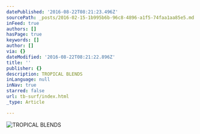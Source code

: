 ```yaml
---
datePublished: '2016-08-22T08:21:23.496Z'
sourcePath: _posts/2016-02-15-1b995b6b-96c8-4896-a1f5-74faa1aa85e5.md
inFeed: true
authors: []
hasPage: true
keywords: []
author: []
via: {}
dateModified: '2016-08-22T08:21:22.896Z'
title: ''
publisher: {}
description: TROPICAL BLENDS
inLanguage: null
inNav: true
starred: false
url: tb-surf/index.html
_type: Article

---
```

![TROPICAL BLENDS](https://s3-us-west-2.amazonaws.com/the-grid-img/p/653b07a3e8adcc0da7fc70ed2e8e5a4afebccea8.jpg)